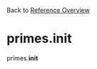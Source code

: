 
Back to [Reference Overview](https://github.com)

# primes.__init__

primes.__init__

<br>


```python

```


